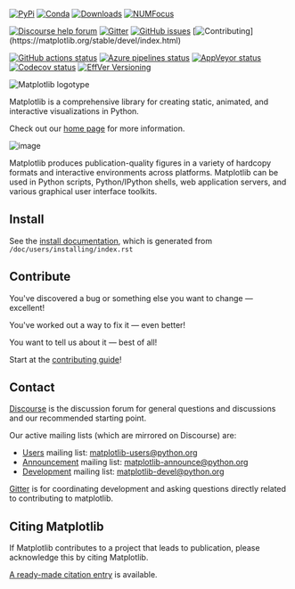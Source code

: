 [![PyPi](https://img.shields.io/pypi/v/matplotlib)](https://pypi.org/project/matplotlib/)
[![Conda](https://img.shields.io/conda/vn/conda-forge/matplotlib)](https://anaconda.org/conda-forge/matplotlib)
[![Downloads](https://img.shields.io/pypi/dm/matplotlib)](https://pypi.org/project/matplotlib)
[![NUMFocus](https://img.shields.io/badge/powered%20by-NumFOCUS-orange.svg?style=flat&colorA=E1523D&colorB=007D8A)](https://numfocus.org)

[![Discourse help forum](https://img.shields.io/badge/help_forum-discourse-blue.svg)](https://discourse.matplotlib.org)
[![Gitter](https://badges.gitter.im/matplotlib/matplotlib.svg)](https://gitter.im/matplotlib/matplotlib)
[![GitHub issues](https://img.shields.io/badge/issue_tracking-github-blue.svg)](https://github.com/matplotlib/matplotlib/issues)
[![Contributing](https://img.shields.io/badge/PR-Welcome-%23FF8300.svg?)](https://matplotlib.org/stable/devel/index.html)

[![GitHub actions status](https://github.com/matplotlib/matplotlib/workflows/Tests/badge.svg)](https://github.com/matplotlib/matplotlib/actions?query=workflow%3ATests)
[![Azure pipelines status](https://dev.azure.com/matplotlib/matplotlib/_apis/build/status/matplotlib.matplotlib?branchName=main)](https://dev.azure.com/matplotlib/matplotlib/_build/latest?definitionId=1&branchName=main)
[![AppVeyor status](https://ci.appveyor.com/api/projects/status/github/matplotlib/matplotlib?branch=main&svg=true)](https://ci.appveyor.com/project/matplotlib/matplotlib)
[![Codecov status](https://codecov.io/github/matplotlib/matplotlib/badge.svg?branch=main&service=github)](https://app.codecov.io/gh/matplotlib/matplotlib)
[![EffVer Versioning](https://img.shields.io/badge/version_scheme-EffVer-0097a7)](https://jacobtomlinson.dev/effver)

![Matplotlib logotype](https://matplotlib.org/_static/logo2.svg)

Matplotlib is a comprehensive library for creating static, animated, and
interactive visualizations in Python.

Check out our [home page](https://matplotlib.org/) for more information.

![image](https://matplotlib.org/_static/readme_preview.png)

Matplotlib produces publication-quality figures in a variety of hardcopy
formats and interactive environments across platforms. Matplotlib can be
used in Python scripts, Python/IPython shells, web application servers,
and various graphical user interface toolkits.

## Install

See the [install
documentation](https://matplotlib.org/stable/users/installing/index.html),
which is generated from `/doc/users/installing/index.rst`

## Contribute

You've discovered a bug or something else you want to change — excellent!

You've worked out a way to fix it — even better!

You want to tell us about it — best of all!

Start at the [contributing
guide](https://matplotlib.org/devdocs/devel/contributing.html)!

## Contact

[Discourse](https://discourse.matplotlib.org/) is the discussion forum
for general questions and discussions and our recommended starting
point.

Our active mailing lists (which are mirrored on Discourse) are:

-   [Users](https://mail.python.org/mailman/listinfo/matplotlib-users)
    mailing list: <matplotlib-users@python.org>
-   [Announcement](https://mail.python.org/mailman/listinfo/matplotlib-announce)
    mailing list: <matplotlib-announce@python.org>
-   [Development](https://mail.python.org/mailman/listinfo/matplotlib-devel)
    mailing list: <matplotlib-devel@python.org>

[Gitter](https://gitter.im/matplotlib/matplotlib) is for coordinating
development and asking questions directly related to contributing to
matplotlib.

## Citing Matplotlib

If Matplotlib contributes to a project that leads to publication, please
acknowledge this by citing Matplotlib.

[A ready-made citation
entry](https://matplotlib.org/stable/users/project/citing.html) is
available.
